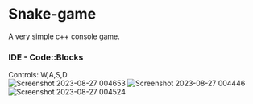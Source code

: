 # Snake-game
A very simple c++ console game.<br/>



### IDE - Code::Blocks
Controls: W,A,S,D.<br/>
![Screenshot 2023-08-27 004653](https://github.com/code-grow/Snake-game/assets/57804478/fd176386-0095-47f7-9690-618c284df9b6)
![Screenshot 2023-08-27 004446](https://github.com/code-grow/Snake-game/assets/57804478/7f16303a-cc7f-4d35-855f-7e00f0310f22)
![Screenshot 2023-08-27 004524](https://github.com/code-grow/Snake-game/assets/57804478/2e90af6c-e6c8-4567-b5f8-5474b7f3dfb4)
